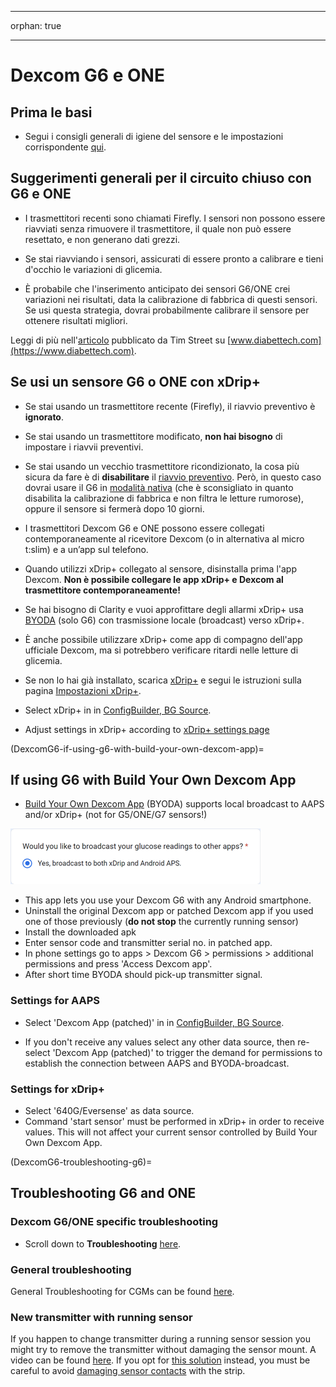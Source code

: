 - - -
orphan: true
- - -

# Dexcom G6 e ONE

## Prima le basi

-   Segui i consigli generali di igiene del sensore e le impostazioni corrispondente [qui](../CompatibleCgms/GeneralCGMRecommendation.md).

## Suggerimenti generali per il circuito chiuso con G6 e ONE

- I trasmettitori recenti sono chiamati Firefly. I sensori non possono essere riavviati senza rimuovere il trasmettitore, il quale non può essere resettato, e non generano dati grezzi.

- Se stai riavviando i sensori, assicurati di essere pronto a calibrare e tieni d'occhio le variazioni di glicemia.

- È probabile che l'inserimento anticipato dei sensori G6/ONE crei variazioni nei risultati, data la calibrazione di fabbrica di questi sensori. Se usi questa strategia, dovrai probabilmente calibrare il sensore per ottenere risultati migliori.

Leggi di più nell'[articolo](https://www.diabettech.com/artificial-pancreas/diy-looping-and-cgm/) pubblicato da Tim Street su [www.diabettech.com](https://www.diabettech.com).

## Se usi un sensore G6 o ONE con xDrip+

- Se stai usando un trasmettitore recente (Firefly), il riavvio preventivo è **ignorato**.
- Se stai usando un trasmettitore modificato, **non hai bisogno** di impostare i riavvii preventivi.
-   Se stai usando un vecchio trasmettitore ricondizionato, la cosa più sicura da fare è di **disabilitare** il [riavvio preventivo](https://navid200.github.io/xDrip/docs/Preemptive-Restart.html). Però, in questo caso dovrai usare il G6 in [ modalità nativa](https://navid200.github.io/xDrip/docs/Native-Algorithm.html) (che è sconsigliato in quanto disabilita la calibrazione di fabbrica e non filtra le letture rumorose), oppure il sensore si fermerà dopo 10 giorni.
-   I trasmettitori Dexcom G6 e ONE possono essere collegati contemporaneamente al ricevitore Dexcom (o in alternativa al micro t:slim) e a un’app sul telefono.
-   Quando utilizzi xDrip+ collegato al sensore, disinstalla prima l'app Dexcom. **Non è possibile collegare le app xDrip+ e Dexcom al trasmettitore contemporaneamente!**
-   Se hai bisogno di Clarity e vuoi approfittare degli allarmi xDrip+ usa [BYODA](#DexcomG6-if-using-g6-with-build-your-own-dexcom-app) (solo G6) con trasmissione locale (broadcast) verso xDrip+.
-   È anche possibile utilizzare xDrip+ come app di compagno dell'app ufficiale Dexcom, ma si potrebbero verificare ritardi nelle letture di glicemia.
-   Se non lo hai già installato, scarica [xDrip+](https://github.com/NightscoutFoundation/xDrip) e segui le istruzioni sulla pagina [Impostazioni xDrip+](../CompatibleCgms/xDrip.md).
-   Select xDrip+ in in [ConfigBuilder, BG Source](#Config-Builder-bg-source).

- Adjust settings in xDrip+ according to [xDrip+ settings page](../CompatibleCgms/xDrip.md)

(DexcomG6-if-using-g6-with-build-your-own-dexcom-app)=
## If using G6 with Build Your Own Dexcom App

-   [Build Your Own Dexcom App](https://docs.google.com/forms/d/e/1FAIpQLScD76G0Y-BlL4tZljaFkjlwuqhT83QlFM5v6ZEfO7gCU98iJQ/viewform?fbzx=2196386787609383750) (BYODA) supports local broadcast to AAPS and/or xDrip+ (not for G5/ONE/G7 sensors!)

![BYODA broadcast options](../images/BYODA.png)

-   This app lets you use your Dexcom G6 with any Android smartphone.
-   Uninstall the original Dexcom app or patched Dexcom app if you used one of those previously (**do not stop** the currently running sensor)
-   Install the downloaded apk
-   Enter sensor code and transmitter serial no. in patched app.
-   In phone settings go to apps > Dexcom G6 > permissions > additional permissions and press 'Access Dexcom app'.
-   After short time BYODA should pick-up transmitter signal.

### Settings for AAPS

-   Select 'Dexcom App (patched)' in in [ConfigBuilder, BG Source](#Config-Builder-bg-source).

-   If you don't receive any values select any other data source, then re-select 'Dexcom App (patched)' to trigger the demand for permissions to establish the connection between AAPS and BYODA-broadcast.

### Settings for xDrip+

-   Select '640G/Eversense' as data source.
-   Command 'start sensor' must be performed in xDrip+ in order to receive values. This will not affect your current sensor controlled by Build Your Own Dexcom App.


(DexcomG6-troubleshooting-g6)=
## Troubleshooting G6 and ONE

### Dexcom G6/ONE specific troubleshooting

-   Scroll down to **Troubleshooting** [here](https://navid200.github.io/xDrip/docs/Dexcom_page.html).

### General troubleshooting

General Troubleshooting for CGMs can be found [here](#general-cgm-troubleshooting).

### New transmitter with running sensor

If you happen to change transmitter during a running sensor session you might try to remove the transmitter without damaging the sensor mount. A video can be found [here](https://navid200.github.io/xDrip/docs/Remove-transmitter.html). If you opt for [this solution](https://youtu.be/tx-kTsrkNUM) instead, you must be careful to avoid [damaging sensor contacts](https://navid200.github.io/xDrip/docs/Petroleum-jelly-in-Dexcom-G6-Sensor.html) with the strip.
